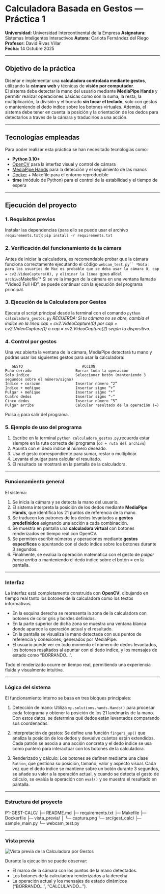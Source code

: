 # Calculadora Basada en Gestos — Práctica 1

**Universidad:** Universidad Intercontinental de la Empresa
**Asignatura:** Sistemas Inteligentes Interactivos
**Autora:** Carlota Fernández del Riego  
**Profesor:** David Rivas Villar  
**Fecha:** 14 Octubre 2025  

---

## Objetivo de la práctica

Diseñar e implementar una **calculadora controlada mediante gestos**, utilizando la **cámara web** y técnicas de **visión por computador**.  
El sistema debe detectar la mano del usuario mediante **MediaPipe Hands** y permitir realizar operaciones básicas como son la suma, la resta, la multiplicación, la división y el borrado **sin tocar el teclado**, solo con gestos o manteniendo el dedo índice sobre los botones virtuales. Además, el sistema debe tener en cuenta la posición y la orientación de los dedos para detectarlos a través de la cámara y traducirlos a una acción.


---

## Tecnologías empleadas

Para poder realizar esta práctica se han necesitado tecnologías como:

- **Python 3.10+**
- [OpenCV](https://opencv.org/) para la interfaz visual y control de cámara  
- [MediaPipe Hands](https://developers.google.com/mediapipe) para la detección y el seguimiento de las manos  
- [Docker](https://www.docker.com/) + Makefile para el entorno reproducible  
- **time** (módulo de Python) para el control de la estabilidad y el tiempo de espera  


---

## Ejecución del proyecto

### 1. Requisitos previos
Instalar las dependencias (para ello se puede usar el archivo `requirements.txt`): `pip install -r requirements.txt`

### 2. Verificación del funcionamiento de la cámara
Antes de iniciar la calculadora, es recomendable probar que la cámara funciona correctamente ejecutando el código `webcam_test.py``
    *Nota: para los usuarios de Mac es probable que se deba usar la cámara 0, cap = cv2.VideoCapture(0), y eliminar la línea `gpus all` del archivo `Makefile`*
Si se ve la imagen de la cámara en una ventana llamada “Video2 Full HD”, se puede continuar con la ejecución del programa principal.

### 3. Ejecución de la Calculadora por Gestos
Ejecuta el script principal desde la terminal con el comando `python calculadora_gestos.py`
    *RECUERDA: Si tu cámara no se abre, cambia el índice en la línea cap = cv2.VideoCapture(0) por cap = cv2.VideoCapture(1) o cap = cv2.VideoCapture(2) según tu dispositivo.*

### 4. Control por gestos
Una vez abierta la ventana de la cámara, MediaPipe detectará tu mano y podrás usar los siguientes gestos para usar la calculadora:

       GESTO                           ACCIÓN
    Puño cerrado	                Borrar toda la operación
    Solo índice	                    Seleccionar botón (manteniendo 3 segundos sobre el número/signo)
    Índice + corazón                Insertar número “2”
    Índice + meñique                Insertar signo “+”
    Pulgar + meñique                Insertar signo “*”
    Cuatro dedos                    Insertar signo “-”
    Cinco dedos	                    Insertar número “5”
    Pulgar arriba	                Calcular resultado de la operación (=)

Pulsa `q` para salir del programa.

### 5. Ejemplo de uso del programa
1. Escribe en la terminal `python calculadora_gestos.py`,recuerda estar siempre en la ruta correcta del programa (`cd + ruta del archivo`)
2. Apunta con el dedo índice al número deseado.
3. Usa el gesto correspondiente para sumar, restar o multiplicar.
4. Levanta el pulgar para calcular el resultado.
5. El resultado se mostrará en la pantalla de la calculadora.


---

### Funcionamiento general

El sistema:
1. Se inicia la cámara y se detecta la mano del usuario.
2. El sistema interpreta la posición de los dedos mediante **MediaPipe Hands**, que identifica los 21 puntos de referencia de la mano.
3. Se traducen los patrones de los dedos levantados a **gestos predefinidos** asignando una acción a cada combinación.
4. Se muestra en pantalla una **calculadora virtual** con botones renderizados en tiempo real con OpenCV.
5. Se permiten escribir números y operaciones mediante **gestos específicos** o apuntando con el dedo índice sobre los botones durante 3 segundos.
6. Finalmente, se evalúa la operación matemática con el gesto de *pulgar hacia arriba* o manteniendo el dedo índice sobre el botón = en la pantalla.


---

### Interfaz

La interfaz está completamente construida con **OpenCV**, dibujando en tiempo real tanto los botones de la calculadora como los textos informativos.
- En la esquina derecha se representa la zona de la calculadora con botones de color gris y bordes definidos.
- En la parte superior de dicha zona se muestra una ventana blanca donde aparece la operación actual y el resultado.
- En la pantalla se visualiza la mano detectada con sus puntos de referencia y conexiones, generados por MediaPipe.
- El usuario puede ver en todo momento el número de dedos levantados, los botones resaltados al apuntar con el dedo índice, y los mensajes de estado como “BORRANDO…”.

Todo el renderizado ocurre en tiempo real, permitiendo una experiencia fluida y visualmente intuitiva.


---

### Lógica del sistema

El funcionamiento interno se basa en tres bloques principales:

1. Detección de mano: Utiliza `mp.solutions.hands.Hands()` para procesar cada fotograma y obtener la posición de los 21 landmarks de la mano. Con estos datos, se determina qué dedos están levantados comparando sus coordenadas.

2. Interpretación de gestos: Se define una función `fingers_up()` que analiza la posición de los dedos y devuelve cuántos están extendidos. Cada patrón se asocia a una acción concreta y el dedo índice se usa como puntero para interactuar con los botones de la calculadora.

3. Renderizado y cálculo: Los botones se definen mediante una clase `Button`, que gestiona su posición, tamaño, valor y aspecto visual. Cada vez que el dedo índice se mantiene sobre un botón durante 3 segundos, se añade su valor a la operación actual, y cuando se detecta el gesto de cálculo, se evalúa la operación con `eval()` y se muestra el resultado en pantalla.


---

### Estructura del proyecto

P1-GEST-CALC/
├─ README.md
├─ requirements.txt
├─ Makefile
├─ Dockerfile
├─ vista_previa/
│  └─ captura.png
└─ src/gest_calc/
      ├─ sample_main.py
      └─ webcam_test.py


---

### Vista previa

![Vista previa de la Calculadora por Gestos](/Users/carlotafernandez/Desktop/UIE/3º/Code/Sistemas_Portfolio/p1-gest-calc/vista_previa/captura.png)

Durante la ejecución se puede observar:
- El marco de la cámara con los puntos de la mano detectados.
- Los botones de la calculadora renderizados a la derecha.
- La operación actual y los mensajes de estado dinámicos (“BORRANDO…”, “CALCULANDO…”).